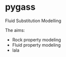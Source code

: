 pygass
======

Fluid Substitution Modelling

The aims:

- Rock property modeling
- Fluid property modeling
- lala

